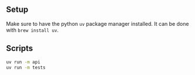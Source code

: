 ## Setup

Make sure to have the python `uv` package manager installed. It can be done with `brew install uv`.

## Scripts

```sh
uv run -m api
uv run -m tests
```
